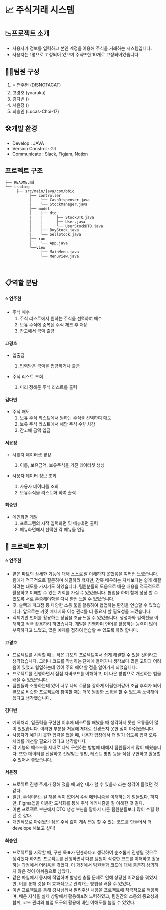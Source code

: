 
# 📈 주식거래 시스템

## 📉프로젝트 소개
* 사용자가 정보를 입력하고 본인 계정을 이용해 주식을 거래하는 시스템입니다.
* 사용자는 1명으로 고정되어 있으며 주식또한 10개로 고정되어있습니다.

## 🧑‍💻팀원 구성

1. ⭐️ 연주현 (DISNOTACAT)
2. 고경호 (yoaruku)
3. 김다빈 ()
4. 서윤정 ()
5. 최승인 (Lucas-Choi-17)

## 🛠️개발 환경
* Develop : JAVA
* Version Constrol : Git
* Communicate : Slack, Figjam, Notion

## 프로젝트 구조
```
├── README.md
└── trading
     ├── src/main/java/com/bbic
           ├── controller
           |    └── CashDispenser.java
           |    └── StockManager.java
           ├── model
           |    ├── dto
           |    |      ├── StockDTO.java
           |    |      ├── User.java
           |    |      └── UserStockDTO.java
           |    ├── BuyStock.java
           |    └── SellStock.java
           ├── run
           |    └── App.java
           └──view
                ├── MainMenu.java
                └── MenuView.java
```
<br>

## 📋역할 분담

#### ⭐️ 연주현
* 주식 매수
  1. 주식 리스트에서 원하는 주식을 선택하여 매수
  2. 보유 주식에 중복된 주식 체크 후 저장
  3. 잔고에서 금액 출금

#### 고경호
* 입출금
  1. 입력받은 금액을 입금하거나 출금
 
* 주식 리스트 조회
  1. 미리 정해둔 주식 리스트를 출력
 
#### 김다빈
* 주식 매도
  1. 보유 주식 리스트에서 원하는 주식을 선택하여 매도
  2. 보유 주식 리스트에서 해당 주식 수량 차감
  3. 잔고에 금액 입금
 
#### 서윤정
* 사용자 데이터셋 생성
  1. 이름, 보유금액, 보유주식을 가진 데이터셋 생성
     
* 사용자 데이터 정보 조회
  1. 사용자 데이터를 조회
  2. 보유주식을 리스트화 하여 출력

#### 최승인
* 메인화면 개발
  1. 프로그램의 시작 입력화면 및 메뉴화면 출력
  2. 메뉴화면에서 선택한 각 메뉴들 연결
 
## 📕 프로젝트 후기

#### ⭐️ 연주현
* 맡은 파트의 상세한 기능에 대해 스스로 잘 이해하지 못했음을 여러번 느꼈습니다. 팀에게 적극적으로 질문하며 해결하려 했지만, 간혹 배우려는 자세보다는 쉽게 해결하려는 태도를 가지기도 하였습니다.
  팀원분들의 도움으로 배운 내용을 적극적으로 활용하고 이해할 수 있는 기회를 가질 수 있었습니다. 협업을 하며 함께 성장 할 수 있도록 서로 존중해야함을 다시 한번 느낄 수 있었습니다.
* 깃, 슬랙과 피그잼 등 다양한 소통 툴을 활용하여 협업하는 환경을 연습할 수 있었습니다. 앞으로는 커밋 메세지와 이슈 관리를 더 중요시 할 필요성을 느꼈습니다.
* 객체기반 언어를 활용하는 장점을 조금 느낄 수 있었습니다. 생성자와 컬렉션을 이해하고 적극 활용하려 하였습니다. 개발을 진행하며 언어를 활용하는 능력이 많이 부족하다고 느꼈고, 많은 예제를 접하여 연습할 수 있도록 하려 합니다.



#### 고경호
* 프로젝트를 시작할 때는 작은 규모의 프로젝트여서 쉽게 해결할 수 있을 것이라고 생각했습니다. 그러나 코드를 작성하는 단계에 들어가니 생각보다 많은 고민과 어려움이 있었고 협업하는데 있어 주의 해야 할 점을 알아가게 되었습니다.
* 프로젝트를 진행하면서 점점 자바코드를 이해하고, 더 나은 방법으로 개선하는 법을 배울 수 있었습니다.
* 팀원들과 소통하는데 있어 너무 나의 주장을 강하게 어필한거같아 조금 후회가 되어 앞으로 비슷한 프로젝트에 참여할 때는 더욱 원활한 소통을 할 수 있도록 노력해야겠다고 생각했습니다.

#### 김다빈
* 예외처리, 입출력을 구현한 이후에 테스트를 해봤을 때 생각하지 못한 오류들이 많이 있었습니다. 이러한 부분을 처음에 제대로 신경쓰지 못한 점이 아쉬웠습니다.   
* 사용자가 예기치 못한 입력을 했을 때, 사용자 입장에서 더 알기 쉽도록 입력 오류 처리를 개선할 필요가 있다고 생각합니다. 
* 각 기능의 메소드를 제대로 나눠 구현하는 방법에 대해서 팀원들에게 많이 배웠습니다. 또한 데이터를 전달하고 전달받는 방법, 테스트 방법 등을 직접 구현하고 활용할 수 있어서 좋았습니다.  

#### 서윤정
* 프로젝트 진행 주제가 정해 졌을 때 과연 내가 할 수 있을까 라는 생각이 들었던 것 같다.
* 일단, 주식이라는걸 해본 적이 없어서 주식 메커니즘을 이해하는게 힘들었다. 하지만, Figma앱을 이용한 도식화를 통해 주식 메커니즘을 잘 이해한 것 같다.
* 이번 프로젝트 부분에서 DTO 생성 부분을 맡아서 다른 팀원분들보다 많이 수월 했던 것 같다.
* 개인적으로 아쉬웠던 점은 주식 값이 계속 변동 할 수 있는 코드를 만들어서 더 develope 해보고 싶다!

#### 최승인
* 프로젝트를 시작할 때, 구현 목표가 단순하다고 생각하여 순조롭게 진행될 것으로 생각했다.하지만 프로젝트를 진행하면서 다른 팀원이 작성한 코드를 이해하고 활용하는 과정에서 어려움을 겪었다. 이 과정에서 팀원들과 코드에 대해 충분히 상의하지 않은 것이 아쉬움으로 남았다.
* 같은 파일에서 동시에 작업하며 발생한 충돌 문제로 인해 상당한 어려움을 겪었지만, 이를 통해 깃을 더 효과적으로 관리하는 방법을 배울 수 있었다,
* 이번 프로젝트를 통해 강사님께서 알려주신 내용을 프로젝트에 적극적으로 적용하며, 배운 지식을 실제 상황에서 활용해보려 노력하였고, 팀원간의 소통의 중요성과 함께, 코드 관리와 협업 도구의 활용에 대한 이해도를 높일 수 있었다.



